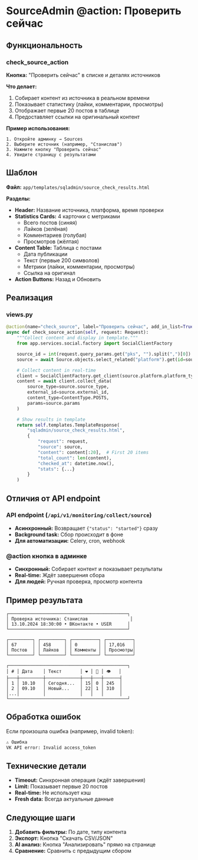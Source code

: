 # SourceAdmin @action: Проверить сейчас

## Функциональность

### check_source_action
**Кнопка:** "Проверить сейчас" в списке и деталях источников

**Что делает:**
1. Собирает контент из источника в реальном времени
2. Показывает статистику (лайки, комментарии, просмотры)
3. Отображает первые 20 постов в таблице
4. Предоставляет ссылки на оригинальный контент

**Пример использования:**
```
1. Откройте админку → Sources
2. Выберите источник (например, "Станислав")
3. Нажмите кнопку "Проверить сейчас"
4. Увидите страницу с результатами
```

## Шаблон

**Файл:** `app/templates/sqladmin/source_check_results.html`

**Разделы:**
- **Header:** Название источника, платформа, время проверки
- **Statistics Cards:** 4 карточки с метриками
  - Всего постов (синяя)
  - Лайков (зелёная)
  - Комментариев (голубая)
  - Просмотров (жёлтая)
- **Content Table:** Таблица с постами
  - Дата публикации
  - Текст (первые 200 символов)
  - Метрики (лайки, комментарии, просмотры)
  - Ссылка на оригинал
- **Action Buttons:** Назад и Обновить

## Реализация

### views.py
```python
@action(name="check_source", label="Проверить сейчас", add_in_list=True, add_in_detail=True)
async def check_source_action(self, request: Request):
    """Collect content and display in template."""
    from app.services.social.factory import SocialClientFactory

    source_id = int(request.query_params.get("pks", "").split(",")[0])
    source = await Source.objects.select_related("platform").get(id=source_id)

    # Collect content in real-time
    client = SocialClientFactory.get_client(source.platform.platform_type)
    content = await client.collect_data(
        source_type=source.source_type,
        external_id=source.external_id,
        content_type=ContentType.POSTS,
        params=source.params
    )

    # Show results in template
    return self.templates.TemplateResponse(
        "sqladmin/source_check_results.html",
        {
            "request": request,
            "source": source,
            "content": content[:20],  # First 20 items
            "total_count": len(content),
            "checked_at": datetime.now(),
            "stats": {...}
        }
    )
```

## Отличия от API endpoint

### API endpoint (`/api/v1/monitoring/collect/source`)
- **Асинхронный:** Возвращает `{"status": "started"}` сразу
- **Background task:** Сбор происходит в фоне
- **Для автоматизации:** Celery, cron, webhook

### @action кнопка в админке
- **Синхронный:** Собирает контент и показывает результаты
- **Real-time:** Ждёт завершения сбора
- **Для людей:** Ручная проверка, просмотр контента

## Пример результата

```
┌─────────────────────────────────────────────┐
│ Проверка источника: Станислав                │
│ 13.10.2024 18:30:00 • ВКонтакте • USER      │
└─────────────────────────────────────────────┘

┌─────────┐ ┌─────────┐ ┌──────────┐ ┌──────────┐
│ 67      │ │ 458     │ │ 0        │ │ 17,016   │
│ Постов  │ │ Лайков  │ │ Комменты │ │ Просмотры│
└─────────┘ └─────────┘ └──────────┘ └──────────┘

┌─────────────────────────────────────────────┐
│ # │ Дата    │ Текст       │ ❤️ │ 💬 │ 👁   │
├───┼─────────┼─────────────┼───┼───┼──────┤
│ 1 │ 10.10   │ Сегодня...  │ 15│ 0 │ 245  │
│ 2 │ 09.10   │ Новый...    │ 22│ 1 │ 310  │
│...│         │             │   │   │      │
└─────────────────────────────────────────────┘
```

## Обработка ошибок

Если произошла ошибка (например, invalid token):
```html
⚠️ Ошибка
VK API error: Invalid access_token
```

## Технические детали

- **Timeout:** Синхронная операция (ждёт завершения)
- **Limit:** Показывает первые 20 постов
- **Real-time:** Не использует кэш
- **Fresh data:** Всегда актуальные данные

## Следующие шаги

1. **Добавить фильтры:** По дате, типу контента
2. **Экспорт:** Кнопка "Скачать CSV/JSON"
3. **AI анализ:** Кнопка "Анализировать" прямо на странице
4. **Сравнение:** Сравнить с предыдущим сбором
